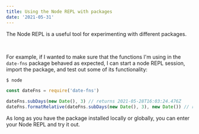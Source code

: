 ```yaml
---
title: Using the Node REPL with packages
date: '2021-05-31'
---
```


The Node REPL is a useful tool for experimenting with different packages.

<br>

For example, if I wanted to make sure that the functions I'm using in the `date-fns` package behaved as expected, I can start a node REPL session, import the package, and test out some of its functionality:

```sh
$ node
```

```js
const dateFns = require('date-fns')

dateFns.subDays(new Date(), 3) // returns 2021-05-28T16:03:24.476Z
dateFns.formatRelative(dateFns.subDays(new Date(), 3), new Date()) // returns 'last Friday at 12:06 PM'
```

As long as you have the package installed locally or globally, you can enter your Node REPL and try it out.
